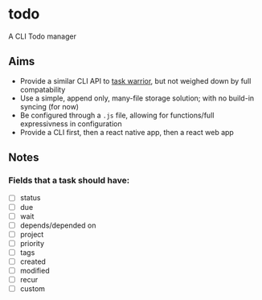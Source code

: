 # todo
A CLI Todo manager

## Aims

+ Provide a similar CLI API to [task warrior](https://taskwarrior.org), but not weighed down by full compatability
+ Use a simple, append only, many-file storage solution; with no build-in syncing (for now)
+ Be configured through a `.js` file, allowing for functions/full expressivness in configuration
+ Provide a CLI first, then a react native app, then a react web app

## Notes

### Fields that a task should have:

+ [ ] status 
+ [ ] due
+ [ ] wait
+ [ ] depends/depended on
+ [ ] project
+ [ ] priority
+ [ ] tags
+ [ ] created
+ [ ] modified
+ [ ] recur
+ [ ] custom
